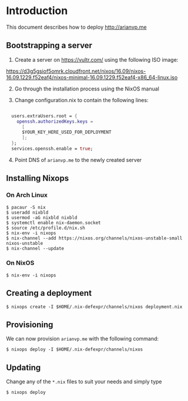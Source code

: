 # Introduction

This document describes how to deploy http://arianvp.me


## Bootstrapping a server

1. Create a server on https://vultr.com/ using the following
ISO image:

https://d3g5gsiof5omrk.cloudfront.net/nixos/16.09/nixos-16.09.1229.f52eaf4/nixos-minimal-16.09.1229.f52eaf4-x86_64-linux.iso


2. Go through the installation process using the NixOS manual

3. Change configuration.nix to contain the following lines:

```nix

  users.extraUsers.root = {
    openssh.authorizedKeys.keys =
      [
      $YOUR_KEY_HERE_USED_FOR_DEPLOYMENT
      ];
  };
  services.openssh.enable = true;
```

4. Point DNS of `arianvp.me` to the newly created server


## Installing Nixops

### On Arch Linux
```
$ pacaur -S nix
$ useradd nixbld
$ usermod -aG nixbld nixbld
$ systemctl enable nix-daemon.socket
$ source /etc/profile.d/nix.sh
$ nix-env -i nixops
$ nix-channel --add https://nixos.org/channels/nixos-unstable-small nixos-unstable
$ nix-channel --update
```

### On NixOS
```
$ nix-env -i nixops
```


## Creating a deployment

```
$ nixops create -I $HOME/.nix-defexpr/channels/nixos deployment.nix
```


## Provisioning

We can now provision `arianvp.me` with the following command:

```
$ nixops deploy -I $HOME/.nix-defexpr/channels/nixos
```


## Updating

Change any of the `*.nix` files to suit your needs and simply type

```
$ nixops deploy
```

